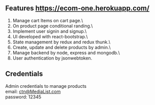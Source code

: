 
## Features https://ecom-one.herokuapp.com/

1. Manage cart Items on cart page.\
2. On product page conditional randing.\
3. Implement  user signin and signup.\
4. UI developed with react-bootstrap.\
5. State management by redux and redux thunk.\
6. Create, update and delete products by admin.\
7. Manage backend by node, express and mongodb.\
8. User authentication by jsonwebtoken.

 
## Credentials

Admin credentials to manage products\
email: ctn@MediaList.com\
password: 12345

